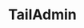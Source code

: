 ---
title: 'TailAdmin'
description: 'Open-Source Tailwind CSS Admin Dashboard Template'
link: 'https://tailadmin.com/'
imageURL: 'https://res.cloudinary.com/dc6mrv5cb/image/upload/v1718792804/personal-resources/ui-stuff/tailadmin.com__omtrae_scsnsj.webp'
---